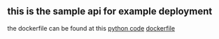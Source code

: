 ## this is the sample api for example deployment
the dockerfile can be found at this 
[python code](https://github.com/XzByte/dev-learning-track/blob/71303f0122c903f9ebd64e9f9b798c9a0e3226e2/Python/Building%20backend%20and%20api's/flask-api/example-api)
[dockerfile](<../../../../Docker/build image using dockerfiles/example-api dockerfiles/Dockerfile>)
